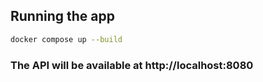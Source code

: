 ## Running the app
```bash
docker compose up --build
```
### The API will be available at http://localhost:8080
